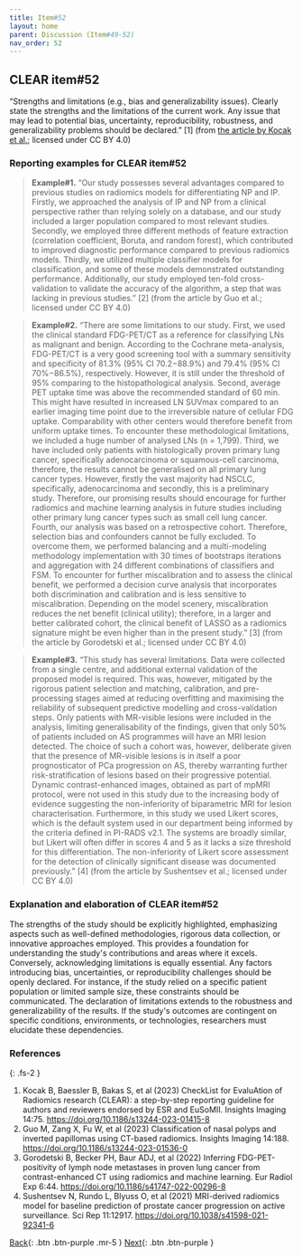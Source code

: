 ```yaml
---
title: Item#52
layout: home
parent: Discussion (Item#49-52)
nav_order: 52
---
```


## CLEAR item#52


“Strengths and limitations (e.g., bias and generalizability issues). Clearly state the strengths and the limitations of the current work. Any issue that may lead to potential bias, uncertainty, reproducibility, robustness, and generalizability problems should be declared.”  [1] (from [the article by Kocak et al.](https://insightsimaging.springeropen.com/articles/10.1186/s13244-023-01415-8); licensed under CC BY 4.0)


### Reporting examples for CLEAR item#52

> **Example#1.** “Our study possesses several advantages compared to previous studies on radiomics models for differentiating NP and IP. Firstly, we approached the analysis of IP and NP from a clinical perspective rather than relying solely on a database, and our study included a larger population compared to most relevant studies. Secondly, we employed three different methods of feature extraction (correlation coefficient, Boruta, and random forest), which contributed to improved diagnostic performance compared to previous radiomics models. Thirdly, we utilized multiple classifier models for classification, and some of these models demonstrated outstanding performance. Additionally, our study employed ten-fold cross-validation to validate the accuracy of the algorithm, a step that was lacking in previous studies.” [2] (from the article by Guo et al.; licensed under CC BY 4.0)

> **Example#2.** “There are some limitations to our study. First, we used the clinical standard FDG-PET/CT as a reference for classifying LNs as malignant and benign. According to the Cochrane meta-analysis, FDG-PET/CT is a very good screening tool with a summary sensitivity and specificity of 81.3% (95% CI 70.2−88.9%) and 79.4% (95% CI 70%−86.5%), respectively. However, it is still under the threshold of 95% comparing to the histopathological analysis. Second, average PET uptake time was above the recommended standard of 60 min. This might have resulted in increased LN SUVmax compared to an earlier imaging time point due to the irreversible nature of cellular FDG uptake. Comparability with other centers would therefore benefit from uniform uptake times. To encounter these methodological limitations, we included a huge number of analysed LNs (n = 1,799). Third, we have included only patients with histologically proven primary lung cancer, specifically adenocarcinoma or squamous-cell carcinoma, therefore, the results cannot be generalised on all primary lung cancer types. However, firstly the vast majority had NSCLC, specifically, adenocarcinoma and secondly, this is a preliminary study. Therefore, our promising results should encourage for further radiomics and machine learning analysis in future studies including other primary lung cancer types such as small cell lung cancer. Fourth, our analysis was based on a retrospective cohort. Therefore, selection bias and confounders cannot be fully excluded. To overcome them, we performed balancing and a multi-modeling methodology implementation with 30 times of bootstraps iterations and aggregation with 24 different combinations of classifiers and FSM. To encounter for further miscalibration and to assess the clinical benefit, we performed a decision curve analysis that incorporates both discrimination and calibration and is less sensitive to miscalibration. Depending on the model scenery, miscalibration reduces the net benefit (clinical utility); therefore, in a larger and better calibrated cohort, the clinical benefit of LASSO as a radiomics signature might be even higher than in the present study.” [3] (from the article by Gorodetski et al.; licensed under CC BY 4.0)

> **Example#3.** “This study has several limitations. Data were collected from a single centre, and additional external validation of the proposed model is required. This was, however, mitigated by the rigorous patient selection and matching, calibration, and pre-processing stages aimed at reducing overfitting and maximising the reliability of subsequent predictive modelling and cross-validation steps. Only patients with MR-visible lesions were included in the analysis, limiting generalisability of the findings, given that only 50% of patients included on AS programmes will have an MRI lesion detected. The choice of such a cohort was, however, deliberate given that the presence of MR-visible lesions is in itself a poor prognosticator of PCa progression on AS, thereby warranting further risk-stratification of lesions based on their progressive potential. Dynamic contrast-enhanced images, obtained as part of mpMRI protocol, were not used in this study due to the increasing body of evidence suggesting the non-inferiority of biparametric MRI for lesion characterisation. Furthermore, in this study we used Likert scores, which is the default system used in our department being informed by the criteria defined in PI-RADS v2.1. The systems are broadly similar, but Likert will often differ in scores 4 and 5 as it lacks a size threshold for this differentiation. The non-inferiority of Likert score assessment for the detection of clinically significant disease was documented previously.”  [4] (from the article by Sushentsev et al.; licensed under CC BY 4.0)

### Explanation and elaboration of CLEAR item#52

The strengths of the study should be explicitly highlighted, emphasizing aspects such as well-defined methodologies, rigorous data collection, or innovative approaches employed. This provides a foundation for understanding the study's contributions and areas where it excels. Conversely, acknowledging limitations is equally essential. Any factors introducing bias, uncertainties, or reproducibility challenges should be openly declared. For instance, if the study relied on a specific patient population or limited sample size, these constraints should be communicated. The declaration of limitations extends to the robustness and generalizability of the results. If the study's outcomes are contingent on specific conditions, environments, or technologies, researchers must elucidate these dependencies. 

### References

{: .fs-2 }

1. 	Kocak B, Baessler B, Bakas S, et al (2023) CheckList for EvaluAtion of Radiomics research (CLEAR): a step-by-step reporting guideline for authors and reviewers endorsed by ESR and EuSoMII. Insights Imaging 14:75. https://doi.org/10.1186/s13244-023-01415-8
2. 	Guo M, Zang X, Fu W, et al (2023) Classification of nasal polyps and inverted papillomas using CT-based radiomics. Insights Imaging 14:188. https://doi.org/10.1186/s13244-023-01536-0
3. 	Gorodetski B, Becker PH, Baur ADJ, et al (2022) Inferring FDG-PET-positivity of lymph node metastases in proven lung cancer from contrast-enhanced CT using radiomics and machine learning. Eur Radiol Exp 6:44. https://doi.org/10.1186/s41747-022-00296-8
4. 	Sushentsev N, Rundo L, Blyuss O, et al (2021) MRI-derived radiomics model for baseline prediction of prostate cancer progression on active surveillance. Sci Rep 11:12917. https://doi.org/10.1038/s41598-021-92341-6


[Back](https://radiomic.github.io/CLEAR-E3/docs/Discussion%20(Item%2049-52)/Item51.html){: .btn .btn-purple .mr-5 }
[Next](https://radiomic.github.io/CLEAR-E3/docs/Open%20Science%20(Item%2053-58)/Data%20availability%20(53-54)/Item53.html){: .btn .btn-purple   }
